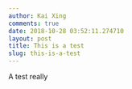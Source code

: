 ```yaml
---
author: Kai Xing
comments: true
date: 2018-10-28 03:52:11.274710
layout: post
title: This is a test
slug: this-is-a-test
---
```

A test really